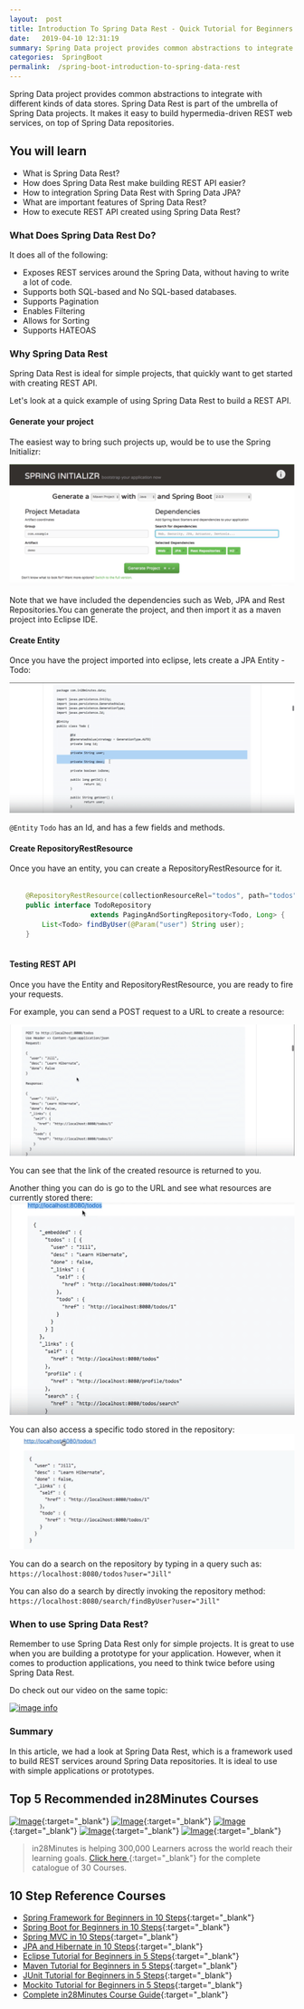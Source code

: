 ```yaml
---
layout:  post
title: Introduction To Spring Data Rest - Quick Tutorial for Beginners
date:   2019-04-10 12:31:19
summary: Spring Data project provides common abstractions to integrate with different kinds of data stores. Spring Data Rest is part of the umbrella of Spring Data projects. It makes it easy to build hypermedia-driven REST web services, on top of Spring Data repositories.
categories:  SpringBoot
permalink:  /spring-boot-introduction-to-spring-data-rest
---
```


Spring Data project provides common abstractions to integrate with different kinds of data stores. Spring Data Rest is part of the umbrella of Spring Data projects. It makes it easy to build hypermedia-driven REST web services, on top of Spring Data repositories.

## You will learn
- What is Spring Data Rest?
- How does Spring Data Rest make building REST API easier?
- How to integration Spring Data Rest with Spring Data JPA?
- What are important features of Spring Data Rest?
- How to execute REST API created using Spring Data Rest?

### What Does Spring Data Rest Do?

It does all of the following:
* Exposes REST services around the Spring Data, without having to write a lot of code. 
* Supports both SQL-based and No SQL-based databases.
* Supports Pagination
* Enables Filtering
* Allows for Sorting
* Supports HATEOAS

### Why Spring Data Rest

Spring Data Rest is ideal for simple projects, that quickly want to get started with creating REST API. 

Let's look at a quick example of using Spring Data Rest to build a REST API.

#### Generate your project

The easiest way to bring such projects up, would be to use the Spring Initializr:

![image info](images/Capture-082-03.png)

Note that we have included the dependencies such as Web, JPA and Rest Repositories.You can generate the project, and then import it as a maven project into Eclipse IDE.

#### Create Entity

Once you have the project imported into eclipse, lets create a JPA Entity - Todo:

![image info](images/Capture-082-04.png)

```@Entity``` ```Todo``` has an Id, and has a few fields and methods. 

#### Create RepositoryRestResource

Once you have an entity, you can create a RepositoryRestResource for it.

```java

	@RepositoryRestResource(collectionResourceRel="todos", path="todos")
	public interface TodoRepository 
					extends PagingAndSortingRepository<Todo, Long> {
		List<Todo> findByUser(@Param("user") String user);
	}
	
``` 

#### Testing REST API

Once you have the Entity and RepositoryRestResource, you are ready to fire your requests.

For example, you can send a POST request to a URL to create a resource:

![image info](images/Capture-082-05.png)

You can see that the link of the created resource is returned to you. 

Another thing you can do is go to the URL and see what resources are currently stored there:
![image info](images/Capture-082-06.png)

You can also access a specific todo stored in the repository:
![image info](images/Capture-082-07.png)

You can do a search on the repository by typing in a query such as:
```https://localhost:8080/todos?user="Jill"```

You can also do a search by directly invoking the repository method:
```https://localhost:8080/search/findByUser?user="Jill"```

### When to use Spring Data Rest?

Remember to use Spring Data Rest only for simple projects. It is great to use when you are building a prototype for your application. However, when it comes to production applications, you need to think twice before using Spring Data Rest.

Do check out our video on the same topic:

[![image info](images/Capture-082-01.png)](https://www.youtube.com/watch?v=prtat_cKUVA)

### Summary

In this article, we had a look at Spring Data Rest, which is a framework used to build REST services around Spring Data repositories. It is ideal to use with simple applications or prototypes.


## Top 5 Recommended in28Minutes Courses
[![Image](/images/Course-Master-Microservices-with-Spring-Boot-and-Spring-Cloud.png "Master Microservices with Spring Boot and Spring Cloud")](https://www.udemy.com/course/microservices-with-spring-boot-and-spring-cloud/?couponCode=OCTOBER-2019){:target="_blank"}
[![Image](/images/Course-Spring-Framework-Master-Class---Beginner-to-Expert.png "Spring Master Class - Beginner to Expert")](https://www.udemy.com/course/spring-tutorial-for-beginners/?couponCode=OCTOBER-2019){:target="_blank"}
[![Image](/images/Course-KubernetesCrashCourse.png "Kubernetes Crash Course for Java Spring Boot Developers")](https://www.udemy.com/course/kubernetes-crash-course-for-java-developers/?couponCode=OCTOBER-2019){:target="_blank"}
[![Image](/images/Course-DockerCrashCourseForJavaSpringBootDevelopers.png "Docker Crash Course for Java Spring Boot Developers")](https://www.udemy.com/course/docker-course-with-java-and-spring-boot-for-beginners/?couponCode=OCTOBER-2019){:target="_blank"}
[![Image](/images/Course-Go-Full-Stack-With-Spring-Boot-and-React.png "Go Full Stack with Spring Boot and React")](https://www.udemy.com/course/full-stack-application-with-spring-boot-and-react/?couponCode=OCTOBER-2019){:target="_blank"}

> in28Minutes is helping 300,000 Learners across the world reach their learning goals. [Click here ](https://github.com/in28minutes/learn#aws-and-cloud-courses){:target="_blank"} for the complete catalogue of 30 Courses.



## 10 Step Reference Courses

- [Spring Framework for Beginners in 10 Steps](https://courses.in28minutes.com/p/spring-framework-for-beginners){:target="_blank"}
- [Spring Boot for Beginners in 10 Steps](https://courses.in28minutes.com/p/spring-boot-for-beginners-in-10-steps){:target="_blank"}
- [Spring MVC in 10 Steps](https://www.youtube.com/watch?v=BjNhGaZDr0Y){:target="_blank"}
- [JPA and Hibernate in 10 Steps](https://courses.in28minutes.com/p/jpa-and-hibernate-tutorial-for-beginners-with-spring-boot){:target="_blank"}
- [Eclipse Tutorial for Beginners in 5 Steps](https://courses.in28minutes.com/p/eclipse-tutorial-for-beginners){:target="_blank"}
- [Maven Tutorial for Beginners in 5 Steps](https://courses.in28minutes.com/p/maven-tutorial-for-beginners-in-5-steps){:target="_blank"}
- [JUnit Tutorial for Beginners in 5 Steps](https://courses.in28minutes.com/p/junit-tutorial-for-beginners){:target="_blank"}
- [Mockito Tutorial for Beginners in 5 Steps](https://courses.in28minutes.com/p/mockito-for-beginner-in-5-steps){:target="_blank"}
- [Complete in28Minutes Course Guide](https://courses.in28minutes.com/p/in28minutes-course-guide){:target="_blank"}
